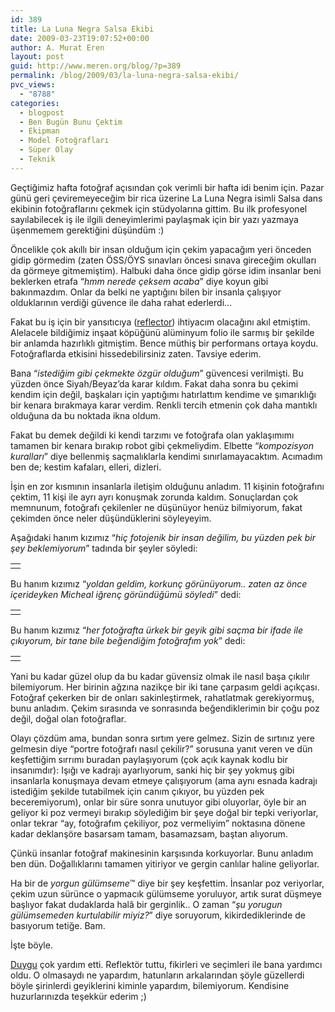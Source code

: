 ```yaml
---
id: 389
title: La Luna Negra Salsa Ekibi
date: 2009-03-23T19:07:52+00:00
author: A. Murat Eren
layout: post
guid: http://www.meren.org/blog/?p=389
permalink: /blog/2009/03/la-luna-negra-salsa-ekibi/
pvc_views:
  - "8788"
categories:
  - blogpost
  - Ben Bugün Bunu Çektim
  - Ekipman
  - Model Fotoğrafları
  - Süper Olay
  - Teknik
---
```

Geçtiğimiz hafta fotoğraf açısından çok verimli bir hafta idi benim için. Pazar günü geri çeviremeyeceğim bir rica üzerine La Luna Negra isimli Salsa dans ekibinin fotoğraflarını çekmek için stüdyolarına gittim. Bu ilk profesyonel sayılabilecek iş ile ilgili deneyimlerimi paylaşmak için bir yazı yazmaya üşenmemem gerektiğini düşündüm :)

Öncelikle çok akıllı bir insan olduğum için çekim yapacağım yeri önceden gidip görmedim (zaten ÖSS/ÖYS sınavları öncesi sınava gireceğim okulları da görmeye gitmemiştim). Halbuki daha önce gidip görse idim insanlar beni beklerken etrafa &#8220;_hmm nerede çeksem acaba_&#8221; diye koyun gibi bakınmazdım. Onlar da belki ne yaptığını bilen bir insanla çalışıyor olduklarının verdiği güvence ile daha rahat ederlerdi&#8230;

Fakat bu iş için bir yansıtıcıya ([reflector](http://www.adorama.com/searchsite/default.aspx?searchinfo=reflector)) ihtiyacım olacağını akıl etmiştim. Alelacele bildiğimiz inşaat köpüğünü alüminyum folio ile sarmış bir şekilde bir anlamda hazırlıklı gitmiştim. Bence müthiş bir performans ortaya koydu. Fotoğraflarda etkisini hissedebilirsiniz zaten. Tavsiye ederim.

Bana &#8220;_istediğim gibi çekmekte özgür olduğum_&#8221; güvencesi verilmişti. Bu yüzden önce Siyah/Beyaz&#8217;da karar kıldım. Fakat daha sonra bu çekimi kendim için değil, başkaları için yaptığımı hatırlattım kendime ve şımarıklığı bir kenara bırakmaya karar verdim. Renkli tercih etmenin çok daha mantıklı olduğuna da bu noktada ikna oldum.

Fakat bu demek değildi ki kendi tarzımı ve fotoğrafa olan yaklaşımımı tamamen bir kenara bırakıp robot gibi çekmeliydim. Elbette &#8220;_kompozisyon kuralları_&#8221; diye bellenmiş saçmalıklarla kendimi sınırlamayacaktım. Acımadım ben de; kestim kafaları, elleri, dizleri.

İşin en zor kısmının insanlarla iletişim olduğunu anladım. 11 kişinin fotoğrafını çektim, 11 kişi ile ayrı ayrı konuşmak zorunda kaldım. Sonuçlardan çok memnunum, fotoğrafı çekilenler ne düşünüyor henüz bilmiyorum, fakat çekimden önce neler düşündüklerini söyleyeyim.

Aşağıdaki hanım kızımız &#8220;_hiç fotojenik bir insan değilim, bu yüzden pek bir şey beklemiyorum_&#8221; tadında bir şeyler söyledi:

<table border="0" width="100%">
  <tr>
    <td align="center">
      <img src="{{ site.baseurl }}/images/la-luna-negra-salsa-ekibi-01.jpg" alt="" />
    </td>
  </tr>
</table>

Bu hanım kızımız &#8220;_yoldan geldim, korkunç görünüyorum.. zaten az önce içerideyken Micheal iğrenç göründüğümü söyledi_&#8221; dedi:

<table border="0" width="100%">
  <tr>
    <td align="center">
      <img src="{{ site.baseurl }}/images/la-luna-negra-salsa-ekibi-02.jpg" alt="" />
    </td>
  </tr>
</table>

Bu hanım kızımız &#8220;_her fotoğrafta ürkek bir geyik gibi saçma bir ifade ile çıkıyorum, bir tane bile beğendiğim fotoğrafım yok_&#8221; dedi:

<table border="0" width="100%">
  <tr>
    <td align="center">
      <img src="{{ site.baseurl }}/images/la-luna-negra-salsa-ekibi-10.jpg" alt="" />
    </td>
  </tr>
</table>

Yani bu kadar güzel olup da bu kadar güvensiz olmak ile nasıl başa çıkılır bilemiyorum. Her birinin ağzına nazikçe bir iki tane çarpasım geldi açıkçası. Fotoğraf çekerken bir de onları sakinleştirmek, rahatlatmak gerekiyormuş, bunu anladım. Çekim sırasında ve sonrasında beğendiklerimin bir çoğu poz değil, doğal olan fotoğraflar.

Olayı çözdüm ama, bundan sonra sırtım yere gelmez. Sizin de sırtınız yere gelmesin diye &#8220;portre fotoğrafı nasıl çekilir?&#8221; sorusuna yanıt veren ve dün keşfettiğim sırrımı buradan paylaşıyorum (çok açık kaynak kodlu bir insanımdır): Işığı ve kadrajı ayarlıyorum, sanki hiç bir şey yokmuş gibi insanlarla konuşmaya devam etmeye çalışıyorum (ama aynı esnada kadrajı istediğim şekilde tutabilmek için canım çıkıyor, bu yüzden pek beceremiyorum), onlar bir süre sonra unutuyor gibi oluyorlar, öyle bir an geliyor ki poz vermeyi bırakıp söylediğim bir şeye doğal bir tepki veriyorlar, onlar tekrar &#8220;ay, fotoğrafım çekiliyor, poz vermeliyim&#8221; noktasına dönene kadar deklanşöre basarsam tamam, basamazsam, baştan alıyorum.

Çünkü insanlar fotoğraf makinesinin karşısında korkuyorlar. Bunu anladım ben dün. Doğallıklarını tamamen yitiriyor ve gergin canlılar haline geliyorlar.

Ha bir de _yorgun gülümseme_™ diye bir şey keşfettim. İnsanlar poz veriyorlar, çekim uzun sürünce o yapmacık gülümseme yoruluyor, artık surat düşmeye başlıyor fakat dudaklarda halâ bir gerginlik.. O zaman &#8220;_şu yorugun gülümsemeden kurtulabilir miyiz?_&#8221; diye soruyorum, kikirdediklerinde de basıyorum tetiğe. Bam.

İşte böyle.

[Duygu](http://biyolokum.com) çok yardım etti. Reflektör tuttu, fikirleri ve seçimleri ile bana yardımcı oldu. O olmasaydı ne yapardım, hatunların arkalarından şöyle güzellerdi böyle şirinlerdi geyiklerini kiminle yapardım, bilemiyorum. Kendisine huzurlarınızda teşekkür ederim ;)

